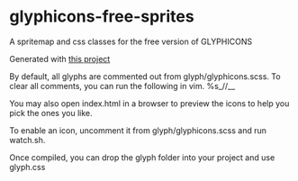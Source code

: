 glyphicons-free-sprites
=======================

A spritemap and css classes for the free version of GLYPHICONS

Generated with [this project](https://github.com/justinbangerter/glyphicons-sprite-generator)

By default, all glyphs are commented out from glyph/glyphicons.scss.
To clear all comments, you can run the following in vim.
    %s_//__

You may also open index.html in a browser to preview the icons to help you pick the ones you like.

To enable an icon, uncomment it from glyph/glyphicons.scss and run watch.sh.

Once compiled, you can drop the glyph folder into your project and use glyph.css

